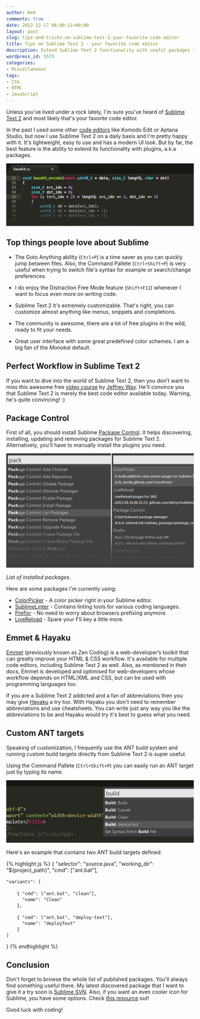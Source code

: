```yaml
---
author: Red
comments: true
date: 2012-12-17 06:00:11+00:00
layout: post
slug: tips-and-tricks-on-sublime-text-2-your-favorite-code-editor
title: Tips on Sublime Text 2 - your favorite code editor
description: Extend Sublime Text 2 functionality with useful packages to improve the way you write code.
wordpress_id: 5573
categories:
- Miscellaneous
tags:
- CSS
- HTML
- JavaScript
---
```


Unless you've lived under a rock lately, I'm sure you've heard of [Sublime Text 2](http://www.sublimetext.com/2) and most likely that's your favorite code editor. 

In the past I used some other [code editors](http://www.red-team-design.com/free-text-editors-tools-for-developers) like Komodo Edit or Aptana Studio, but now I use Sublime Text 2 on a daily basis and I'm pretty happy with it. It's lightweight, easy to use and has a modern UI look. But by far, the best feature is the ability to extend its functionality with plugins, a.k.a packages.

![Sublime Text 2](/wp-content/uploads/2012/12/sublime-text-2.png)

<!-- more -->

## Top things people love about Sublime
	
  * The Goto Anything ability (`Ctrl+P`) is a time saver as you can quickly jump between files. Also, the Command Pallete (`Ctrl+Shift+P`) is very useful when trying to switch file's syntax for example or search/change preferences.
	
  * I do enjoy the Distraction Free Mode feature (`Shift+F11`) whenever I want to focus even more on writing code.
	
  * Sublime Text 2 it's extremely customizable. That's right, you can customize almost anything like menus, snippets and completions.
	
  * The community is awesome, there are a lot of free plugins in the wild, ready to fit your needs.
	
  * Great user interface with some great predefined color schemes. I am a big fan of the _Monokai_ default.

## Perfect Workflow in Sublime Text 2

If you want to dive into the world of Sublime Text 2, then you don't want to miss this awesome free [video course](https://tutsplus.com/course/improve-workflow-in-sublime-text-2/) by [Jeffrey Way](https://twitter.com/jeffrey_way). He'll convince you that Sublime Text 2 is merely the best code editor available today. Warning, he's quite convincing! :)

## Package Control

First of all, you should install Sublime [Package Control](http://wbond.net/sublime_packages/package_control). It helps discovering, installing, updating and removing packages for Sublime Text 2. Alternatively, you'll have to manually install the plugins you need.

![Sublime packages](/wp-content/uploads/2012/12/sublime-packages.png)

_List of installed packages._

Here are some packages I'm currently using:

	
  * [ColorPicker](https://github.com/weslly/ColorPicker) - A color picker right in your Sublime editor.	
  * [SublimeLinter](https://github.com/SublimeLinter/SublimeLinter) - Contains linting tools for various coding languages.	
  * [Prefixr](http://wbond.net/sublime_packages/prefixr) - No need to worry about browsers prefixing anymore.	
  * [LiveReload](https://github.com/dz0ny/LiveReload-sublimetext2) - Spare your F5 key a little more.

## Emmet & Hayaku


[Emmet](http://docs.emmet.io/) (previously known as Zen Coding) is a web-developer’s toolkit that can greatly improve your HTML & CSS workflow. It's available for multiple code editors, including Sublime Text 2 as well. Also, as mentioned in their docs, Emmet is developed and optimised for web-developers whose workflow depends on HTML/XML and CSS, but can be used with programming languages too.

If you are a Sublime Text 2 addicted and a fan of abbreviations then you may give [Hayaku](http://hayakubundle.com) a try too. With Hayaku you don't need to remember abbreviations and use cheatsheets. You can write just any way you like the abbreviations to be and Hayaku would try it's best to guess what you need.

## Custom ANT targets

Speaking of customization, I frequently use the ANT build system and running custom build targets directly from Sublime Text 2 is super useful.

Using the Command Pallete (`Ctrl+Shift+P`) you can easily run an ANT target just by typing its name.

![Custom ANT targets](/wp-content/uploads/2012/12/custom-ant-targets.png)

Here's an example that contains two ANT build targets defined: 
    
{% highlight js %}
{
    "selector": "source.java",
    "working_dir": "${project_path}",
    "cmd": ["ant.bat"],

    "variants": [

        { "cmd": ["ant.bat", "clean"],
          "name": "Clean"
        },

        { "cmd": ["ant.bat", "deploy-text"],
          "name": "deployText"
        }
    ]
}
{% endhighlight %}

## Conclusion

Don't forget to browse the whole list of published packages. You'll always find something useful there. My latest discovered package that I want to give it a try soon is [Sublime SVN](http://wbond.net/sublime_packages/svn). Also, if you want an even cooler icon for Sublime, you have some options. Check [this resource](https://github.com/dmatarazzo/Sublime-Text-2-Icon) out!

Good luck with coding! 